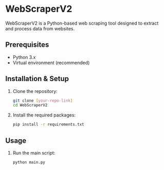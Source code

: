 # WebScraperV2

WebScraperV2 is a Python-based web scraping tool designed to extract and process data from websites.

## Prerequisites

- Python 3.x
- Virtual environment (recommended)

## Installation & Setup

1. Clone the repository:
   ```bash
   git clone [your-repo-link]
   cd WebScraperV2
2. Install the required packages:
   ```bash
   pip install -r requirements.txt
## Usage

1. Run the main script:
   ```bash
   python main.py
 

